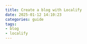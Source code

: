 ```yaml
---
title: Create a blog with Localify
date: 2025-01-12 14:10:23
categories: guide
tags:
- blog
- localify
---
```

